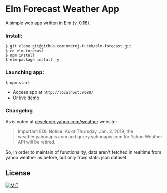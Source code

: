 # Elm Forecast Weather App

A simple web app written in Elm (v. 0.18).


### Install:
```
$ git clone git@github.com:ondrej-tucek/elm-forecast.git
$ cd elm-forecast
$ npm install
$ elm-package install -y
```

### Launching app:
```
$ npm start
```

* Access app at `http://localhost:8080/`
* Or live [demo](http://elm-forecast.surge.sh/)

### Changelog
As is noted at [developer.yahoo.com/weather](https://developer.yahoo.com/weather/) website:
> Important EOL Notice: As of Thursday, Jan. 3, 2019, the weather.yahooapis.com and query.yahooapis.com for Yahoo Weather API will be retired.

So, in order to maintain of functionality, data aren't fetched in realtime from yahoo weather as before, but only from static json dataset.

## License
[![MIT](https://img.shields.io/packagist/l/doctrine/orm.svg)](https://github.com/ondrej-tucek/elm-forecast/blob/master/LICENSE)
